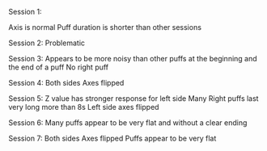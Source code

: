 Session 1:

Axis is normal
Puff duration is shorter than other sessions

Session 2:
Problematic

Session 3:
Appears to be more noisy than other puffs at the beginning and the end of a puff
No right puff


Session 4:
Both sides Axes flipped

Session 5:
Z value has stronger response for left side
Many Right puffs last very long more than 8s
Left side axes flipped

Session 6:
Many puffs appear to be very flat and without a clear ending

Session 7:
Both sides Axes flipped
Puffs appear to be very flat
